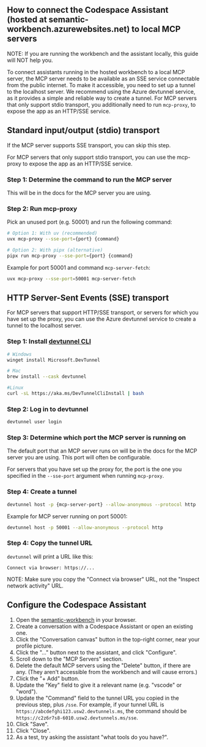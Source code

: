 ## How to connect the Codespace Assistant (hosted at semantic-workbench.azurewebsites.net) to local MCP servers

NOTE: If you are running the workbench and the assistant locally, this guide will NOT help you.

To connect assistants running in the hosted workbench to a local MCP server, the MCP server needs to be available as an SSE service connectable from the public internet.
To make it accessible, you need to set up a tunnel to the localhost server.
We recommend using the Azure devtunnel service, as it provides a simple and reliable way to create a tunnel.
For MCP servers that only support stdio transport, you additionally need to run `mcp-proxy`, to expose the app as an HTTP/SSE service.

## Standard input/output (stdio) transport

If the MCP server supports SSE transport, you can skip this step.

For MCP servers that only support stdio transport, you can use the mcp-proxy to expose the app as an HTTP/SSE service.

### Step 1: Determine the command to run the MCP server

This will be in the docs for the MCP server you are using.

### Step 2: Run mcp-proxy

Pick an unused port (e.g. 50001) and run the following command:

```bash
# Option 1: With uv (recommended)
uvx mcp-proxy --sse-port={port} {command}

# Option 2: With pipx (alternative)
pipx run mcp-proxy --sse-port={port} {command}
```

Example for port 50001 and command `mcp-server-fetch`:

```bash
uvx mcp-proxy --sse-port=50001 mcp-server-fetch
```

## HTTP Server-Sent Events (SSE) transport

For MCP servers that support HTTP/SSE transport, or servers for which you have set up the proxy, you can use the Azure devtunnel service to create a tunnel to the localhost server.

### Step 1: Install [devtunnel CLI](https://learn.microsoft.com/en-us/azure/developer/dev-tunnels/get-started#install)

```bash
# Windows
winget install Microsoft.DevTunnel

# Mac
brew install --cask devtunnel

#Linux
curl -sL https://aka.ms/DevTunnelCliInstall | bash
```

### Step 2: Log in to devtunnel

```bash
devtunnel user login
```

### Step 3: Determine which port the MCP server is running on

The default port that an MCP server runs on will be in the docs for the MCP server you are using. This port will often be configurable.

For servers that you have set up the proxy for, the port is the one you specified in the `--sse-port` argument when running `mcp-proxy`.

### Step 4: Create a tunnel

```bash
devtunnel host -p {mcp-server-port} --allow-anonymous --protocol http
```

Example for MCP server running on port 50001:

```bash
devtunnel host -p 50001 --allow-anonymous --protocol http
```

### Step 4: Copy the tunnel URL

`devtunnel` will print a URL like this:

```
Connect via browser: https://...
```

NOTE: Make sure you copy the "Connect via browser" URL, not the "Inspect network activity" URL.

## Configure the Codespace Assistant

1. Open the [semantic-workbench](https://semantic-workbench.azurewebsites.net) in your browser.
1. Create a conversation with a Codespace Assistant or open an existing one.
1. Click the "Conversation canvas" button in the top-right corner, near your profile picture.
1. Click the "..." button next to the assistant, and click "Configure".
1. Scroll down to the "MCP Servers" section.
1. Delete the default MCP servers using the "Delete" button, if there are any. (They aren't accessible from the workbench and will cause errors.)
1. Click the "+ Add" button.
1. Update the "Key" field to give it a relevant name (e.g. "vscode" or "word").
1. Update the "Command" field to the tunnel URL you copied in the previous step, plus `/sse`. For example, if your tunnel URL is `https://abcdefghi123.usw2.devtunnels.ms`, the command should be `https://c2z6r7s8-6010.usw2.devtunnels.ms/sse`.
1. Click "Save".
1. Click "Close".
1. As a test, try asking the assistant "what tools do you have?".
